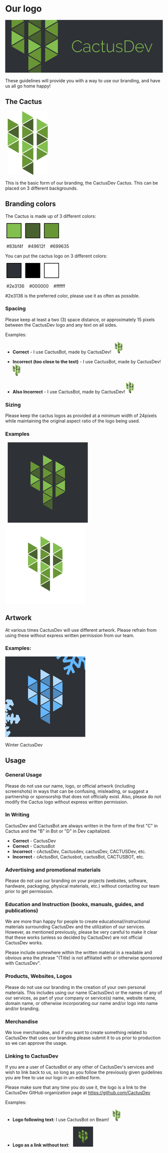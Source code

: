 # Our logo
![Twitter header](cactus_twitter_header.png)

These guidelines will provide you with a way to use our branding, and have us all go home happy!

## The Cactus
&nbsp; <img src="cactus_transparent.png" width="128">

This is the basic form of our branding, the CactusDev Cactus. This can be placed on 3 different backgrounds.

## Branding colors

The Cactus is made up of 3 different colors:

&nbsp;<img src="colors/83bf4f.png" width="48">&nbsp;&nbsp; <img src="colors/49612f.png" width="48">&nbsp;&nbsp; <img src="colors/699635.png" width="48">

&nbsp;#83bf4f &nbsp;&nbsp; #49612f &nbsp;&nbsp; #699635

You can put the cactus logo on 3 different colors:

&nbsp;<img src="colors/2e3136.png" width="48">&nbsp;&nbsp; <img src="colors/000000.png" width="48">&nbsp;&nbsp; <img src="colors/ffffff.png" width="48">

&nbsp;#2e3136 &nbsp;&nbsp; #000000 &nbsp;&nbsp; #ffffff

\#2e3136 is the preferred color, please use it as often as possible.

### Spacing
Please keep at least a two (3) space distance, or approximately 15 pixels between the CactusDev logo and any text on all sides.

Examples:
* **Correct** - I use CactusBot, made by CactusDev! &nbsp; <img src="cactus_transparent.png" width="24">

* **Incorrect (too close to the text)** - I use CactusBot, made by CactusDev!<img src="cactus_transparent.png" width="24">

* **Also Incorrect** - I use CactusBot, made by CactusDev! <img src="cactus_transparent.png" width="24">

### Sizing
Please keep the cactus logos as provided at a minimum width of 24pixels while maintaining the original aspect ratio of the logo being used.

### Examples
&nbsp; <img src="cactus_square_grey.png" width="256"> &nbsp;&nbsp; <img src="cactus_square_white.png" width="256">

## Artwork
At various times CactusDev will use different artwork. Please refrain from using these without express written permission from our team.

### Examples:
<img src="cactus_winter.png" width="256">

Winter CactusDev

## Usage
### General Usage
Please do not use our name, logo, or official artwork (including screenshots) in ways that can be confusing, misleading, or suggest a partnership or sponsorship that does not officially exist. Also, please do not modify the Cactus logo without express written permission.

### In Writing
CactusDev and CactusBot are always written in the form of the first "C" in Cactus and the "B" in Bot or "D" in Dev capitalized.

* **Correct** - CactusDev
* **Correct** - CactusBot
* **Incorrect** - cActusDev, Cactusdev, cactusDev, CACTUSDev, etc.
* **Incorrect** - cActusBot, Cactusbot, cactusBot, CACTUSBOT, etc.

### Advertising and promotional materials
Please do not use our branding on your projects (websites, software, hardware, packaging, physical materials, etc.) without contacting our team prior to get permission.

### Education and Instruction (books, manuals, guides, and publications)
We are more than happy for people to create educational/instructional materials surrounding CactusDev and the utilization of our services. However, as mentioned previously, please be very careful to make it clear that these works (unless so decided by CactusDev) are not official CactusDev works.

Please include somewhere within the written material in a readable and obvious area the phrase "(Title) is not affiliated with or otherwise sponsored with CactusDev".

### Products, Websites, Logos
Please do not use our branding in the creation of your own personal materials. This includes using our name (CactusDev) or the names of any of our services, as part of your company or service(s) name, website name, domain name, or otherwise incorporating our name and/or logo into name and/or branding.

### Merchandise
We love merchandise, and if you want to create something related to CactusDev that uses our branding please submit it to us prior to production so we can approve the usage.

### Linking to CactusDev
If you are a user of CactusBot or any other of CactusDev's services and wish to link back to us, so long as you follow the previously given guidelines you are free to use our logo in un-edited form.

Please make sure that any time you do use it, the logo is a link to the CactusDev GitHub organization page at https://github.com/CactusDev

Examples:

* **Logo following text**: I use CactusBot on Beam! &nbsp; <a href="https://github.com/CactusDev"><img src="cactus_transparent.png" width="24"></a>

* **Logo as a link without text**: &nbsp; <a href="https://github.com/CactusDev/CactusAssets#linking-to-cactusdev"><img src="cactus_square_grey.png" width="64" alt="CactusDev" title="Check out CactusDev!"></a>
